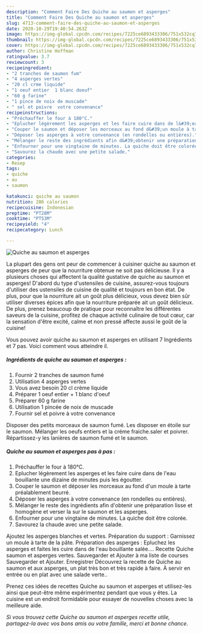 ```yaml
---
description: "Comment Faire Des Quiche au saumon et asperges"
title: "Comment Faire Des Quiche au saumon et asperges"
slug: 4713-comment-faire-des-quiche-au-saumon-et-asperges
date: 2020-10-29T19:40:54.263Z
image: https://img-global.cpcdn.com/recipes/7225ce6893433306/751x532cq70/quiche-au-saumon-et-asperges-photo-principale-de-la-recette.jpg
thumbnail: https://img-global.cpcdn.com/recipes/7225ce6893433306/751x532cq70/quiche-au-saumon-et-asperges-photo-principale-de-la-recette.jpg
cover: https://img-global.cpcdn.com/recipes/7225ce6893433306/751x532cq70/quiche-au-saumon-et-asperges-photo-principale-de-la-recette.jpg
author: Christine Hoffman
ratingvalue: 3.7
reviewcount: 3
recipeingredient:
- "2 tranches de saumon fum"
- "4 asperges vertes"
- "20 cl crme liquide"
- "1 oeuf entier  1 blanc doeuf"
- "60 g farine"
- "1 pince de noix de muscade"
- " sel et poivre  votre convenance"
recipeinstructions:
- "Préchauffer le four à 180°C."
- "Eplucher légèrement les asperges et les faire cuire dans de l&#39;eau bouillante une dizaine de minutes puis les égoutter."
- "Couper le saumon et déposer les morceaux au fond d&#39;un moule à tarte préalablement beurré."
- "Déposer les asperges à votre convenance (en rondelles ou entières)."
- "Mélanger le reste des ingrédients afin d&#39;obtenir une préparation lisse et homogène et verser la sur le saumon et les asperges."
- "Enfourner pour une vingtaine de minutes. La quiche doit être colorée."
- "Savourez la chaude avec une petite salade."
categories:
- Resep
tags:
- quiche
- au
- saumon

katakunci: quiche au saumon 
nutrition: 286 calories
recipecuisine: Indonesian
preptime: "PT28M"
cooktime: "PT53M"
recipeyield: "4"
recipecategory: Lunch

---
```



![Quiche au saumon et asperges](https://img-global.cpcdn.com/recipes/7225ce6893433306/751x532cq70/quiche-au-saumon-et-asperges-photo-principale-de-la-recette.jpg)

La plupart des gens ont peur de commencer à cuisiner quiche au saumon et asperges de peur que la nourriture obtenue ne soit pas délicieuse. Il y a plusieurs choses qui affectent la qualité gustative de quiche au saumon et asperges! D'abord du type d'ustensiles de cuisine, assurez-vous toujours d'utiliser des ustensiles de cuisine de qualité et toujours en bon état. De plus, pour que la nourriture ait un goût plus délicieux, vous devez bien sûr utiliser diverses épices afin que la nourriture préparée ait un goût délicieux. De plus, prenez beaucoup de pratique pour reconnaître les différentes saveurs de la cuisine, profitez de chaque activité culinaire de tout cœur, car la sensation d'être excité, calme et non pressé affecte aussi le goût de la cuisine!

<!--inarticleads1-->

Vous pouvez avoir quiche au saumon et asperges en utilisant 7 Ingrédients et 7 pas. Voici comment vous atteindre il.

##### Ingrédients de quiche au saumon et asperges :

1. Fournir 2 tranches de saumon fumé
1. Utilisation 4 asperges vertes
1. Vous avez besoin 20 cl crème liquide
1. Préparer 1 oeuf entier + 1 blanc d&#39;oeuf
1. Préparer 60 g farine
1. Utilisation 1 pincée de noix de muscade
1. Fournir  sel et poivre à votre convenance


Disposer des petits morceaux de saumon fumé. Les disposer en étoile sur le saumon. Mélanger les oeufs entiers et la créme fraiche.saler et poivrer. Répartissez-y les lanières de saumon fumé et le saumon. 

<!--inarticleads2-->

##### Quiche au saumon et asperges pas à pas :

1. Préchauffer le four à 180°C.
1. Eplucher légèrement les asperges et les faire cuire dans de l&#39;eau bouillante une dizaine de minutes puis les égoutter.
1. Couper le saumon et déposer les morceaux au fond d&#39;un moule à tarte préalablement beurré.
1. Déposer les asperges à votre convenance (en rondelles ou entières).
1. Mélanger le reste des ingrédients afin d&#39;obtenir une préparation lisse et homogène et verser la sur le saumon et les asperges.
1. Enfourner pour une vingtaine de minutes. La quiche doit être colorée.
1. Savourez la chaude avec une petite salade.


Ajoutez les asperges blanches et vertes. Préparation du support : Garnissez un moule à tarte de la pâte. Préparation des asperges : Epluchez les asperges et faites les cuire dans de l&#39;eau bouillante salée.… Recette Quiche saumon et asperges vertes. Sauvegarder et Ajouter à ma liste de courses Sauvegarder et Ajouter. Enregistrer Découvrez la recette de Quiche au saumon et aux asperges, un plat très bon et très rapide à faire. À servir en entrée ou en plat avec une salade verte.. 

<!--inarticleads1-->

<p>
Prenez ces idées de recettes Quiche au saumon et asperges et utilisez-les ainsi que peut-être même expérimentez pendant que vous y êtes. La cuisine est un endroit formidable pour essayer de nouvelles choses avec la meilleure aide.
</p>

<p>
<i>Si vous trouvez cette Quiche au saumon et asperges recette utile, partagez-la avec vos bons amis ou votre famille, merci et bonne chance.</i>
</p>
